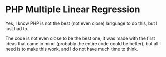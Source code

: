 # PHP Multiple Linear Regression

Yes, I know PHP is not the best (not even close) language to do this, but I just had to...

The code is not even close to be the best one, it was made with the first ideas that came in mind (probably the entire code could be better), but all I need is to make this work, and I do not have much time to think.
